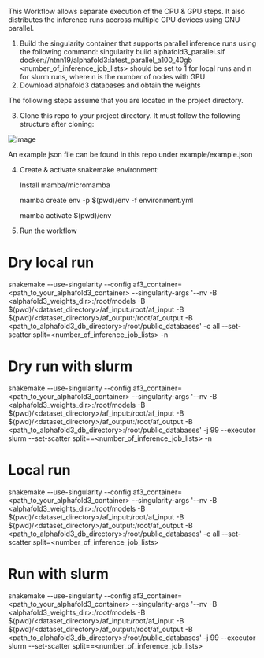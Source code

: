 This Workflow allows separate execution of the CPU &  GPU steps. It also distributes the inference runs accross multiple GPU devices using GNU parallel. 
1. Build the singularity container that supports parallel inference runs using the following command:
singularity build alphafold3_parallel.sif docker://ntnn19/alphafold3:latest_parallel_a100_40gb
<number_of_inference_job_lists> should be set to 1 for local runs and n for slurm runs, where n is the number of nodes with GPU
2. Download alphafold3 databases and obtain the weights

The following steps assume that you are located in the project directory.

3. Clone this repo to your project directory. It must follow the following structure after cloning:

![image](https://github.com/user-attachments/assets/18bb634a-fa2d-41a0-b3a9-e55b72c7fb6a)


An example json file can be found in this repo under example/example.json

4. Create & activate  snakemake environment:

   Install mamba/micromamba

   mamba create env -p $(pwd)/env -f environment.yml

   mamba activate $(pwd)/env

6. Run the workflow
# Dry local run 
snakemake --use-singularity --config af3_container=<path_to_your_alphafold3_container> --singularity-args \'--nv -B <alphafold3_weights_dir>:/root/models -B $(pwd)/<dataset_directory>/af_input:/root/af_input -B $(pwd)/<dataset_directory>/af_output:/root/af_output -B <path_to_alphafold3_db_directory>:/root/public_databases\' -c all --set-scatter split=<number_of_inference_job_lists> -n
# Dry run with slurm
snakemake --use-singularity --config af3_container=<path_to_your_alphafold3_container> --singularity-args '\--nv -B <alphafold3_weights_dir>:/root/models -B $(pwd)/<dataset_directory>/af_input:/root/af_input -B $(pwd)/<dataset_directory>/af_output:/root/af_output -B <path_to_alphafold3_db_directory>:/root/public_databases\' -j 99 --executor slurm --set-scatter split==<number_of_inference_job_lists> -n

# Local run 
snakemake --use-singularity --config af3_container=<path_to_your_alphafold3_container> --singularity-args \'--nv -B <alphafold3_weights_dir>:/root/models -B $(pwd)/<dataset_directory>/af_input:/root/af_input -B $(pwd)/<dataset_directory>/af_output:/root/af_output -B <path_to_alphafold3_db_directory>:/root/public_databases\' -c all --set-scatter split=<number_of_inference_job_lists>
# Run with slurm
snakemake --use-singularity --config af3_container=<path_to_your_alphafold3_container> --singularity-args \'--nv -B <alphafold3_weights_dir>:/root/models -B $(pwd)/<dataset_directory>/af_input:/root/af_input -B $(pwd)/<dataset_directory>/af_output:/root/af_output -B <path_to_alphafold3_db_directory>:/root/public_databases\' -j 99 --executor slurm --set-scatter split==<number_of_inference_job_lists>
